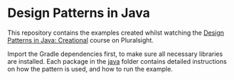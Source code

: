# Design Patterns in Java

This repository contains the examples created whilst watching the 
[Design Patterns in Java: Creational](https://app.pluralsight.com/library/courses/design-patterns-java-creational/table-of-contents)
course on Pluralsight. 

Import the Gradle dependencies first, to make sure all necessary libraries are installed. 
Each package in the [java](java) folder contains detailed instructions on how the pattern is used, and how to run the
example.
